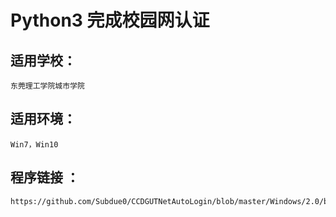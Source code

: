 Python3 完成校园网认证
=====================


适用学校：<br>
---------------------
    东莞理工学院城市学院
适用环境：<br>
---------------------
    Win7，Win10
程序链接 ：<br>
--------------------
    https://github.com/Subdue0/CCDGUTNetAutoLogin/blob/master/Windows/2.0/bin/rar/CCDGUT.rar
